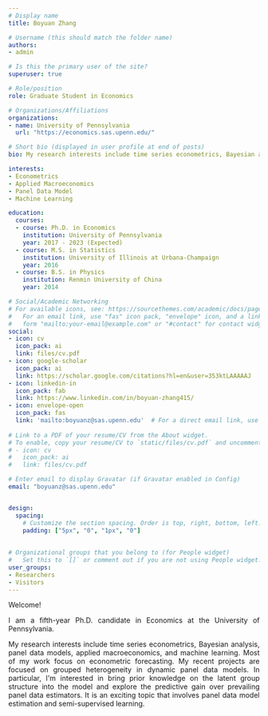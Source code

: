 ```yaml
---
# Display name
title: Boyuan Zhang

# Username (this should match the folder name)
authors:
- admin

# Is this the primary user of the site?
superuser: true

# Role/position
role: Graduate Student in Economics

# Organizations/Affiliations
organizations:
- name: University of Pennsylvania
  url: "https://economics.sas.upenn.edu/"

# Short bio (displayed in user profile at end of posts)
bio: My research interests include time series econometrics, Bayesian analysis, panel data model, applied macroeconomics, and machine learning.

interests:
- Econometrics
- Applied Macroeconomics
- Panel Data Model
- Machine Learning

education:
  courses:
  - course: Ph.D. in Economics
    institution: University of Pennsylvania
    year: 2017 - 2023 (Expected)
  - course: M.S. in Statistics
    institution: University of Illinois at Urbana-Champaign
    year: 2016
  - course: B.S. in Physics
    institution: Renmin University of China
    year: 2014

# Social/Academic Networking
# For available icons, see: https://sourcethemes.com/academic/docs/page-builder/#icons
#   For an email link, use "fas" icon pack, "envelope" icon, and a link in the
#   form "mailto:your-email@example.com" or "#contact" for contact widget.
social:
- icon: cv
  icon_pack: ai
  link: files/cv.pdf
- icon: google-scholar
  icon_pack: ai
  link: https://scholar.google.com/citations?hl=en&user=353ktLAAAAAJ
- icon: linkedin-in
  icon_pack: fab
  link: https://www.linkedin.com/in/boyuan-zhang415/
- icon: envelope-open
  icon_pack: fas
  link: 'mailto:boyuanz@sas.upenn.edu'  # For a direct email link, use "mailto:test@example.org".
  
# Link to a PDF of your resume/CV from the About widget.
# To enable, copy your resume/CV to `static/files/cv.pdf` and uncomment the lines below.
# - icon: cv
#   icon_pack: ai
#   link: files/cv.pdf

# Enter email to display Gravatar (if Gravatar enabled in Config)
email: "boyuanz@sas.upenn.edu"


design:
  spacing:
    # Customize the section spacing. Order is top, right, bottom, left.
    padding: ["5px", "0", "1px", "0"]
    
    
# Organizational groups that you belong to (for People widget)
#   Set this to `[]` or comment out if you are not using People widget.
user_groups:
- Researchers
- Visitors
---
```


<DIV align="justify">
  
Welcome!

I am a fifth-year Ph.D. candidate in Economics at the University of Pennsylvania. 

My research interests include time series econometrics, Bayesian analysis, panel data models, applied macroeconomics, and machine learning. Most of my work focus on  econometric forecasting. My recent projects are focused on grouped heterogeneity in dynamic panel data models. In particular, I'm interested in bring prior knowledge on the latent group structure into the model and explore the predictive gain over prevailing panel data estimators. It is an exciting topic that involves panel data model estimation and semi-supervised learning.

</DIV>
